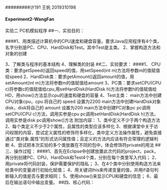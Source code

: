 #########计191 王帆 2019310198
#### Experiment2-WangFan
实验二 PC机模拟程序
##一、实验目的：

####1、用类描述计算机中的CPU速度和硬盘容量。要求Java应用程序有4个类，名字分别是PC、CPU、HardDisk和Test。其中Test是主类。
2、掌握构造方法和对象的创建

3、了解类与程序的基本结构
4、理解类的封装
##二、实验要求：
####1、 CPU类：要求getSpeed()返回speed的值，用setSpeed(int m)方法将参数m的值赋值给speed
2、HardDisk类：要求getAmount()返回amount的值，用setAmount(int m)方法将参数m的值赋值给amount
3、PC类：要求setCPU(CPU c)将参数c的值赋值给cpu,用setHardDisk(HardDisk h)方法将参数h的值赋值给HD，用show()方法显示cpu的速度和硬盘的容量
4、Test主类：
main方法中创建CPU对象cpu，cpu 将自己的 speed 设置为2200
main方法中创建HardDisk对象disk，disk将自己的 amount 设置为200
main方法中创建PC对象pc
pc调用setCPU(CPU c)方法，调用实参是cpu
pc调用setHardDisk(HardDisk h)方法，调用实参是disk
pc调用show()方法
附加内容：
1、类中定义不少于两个构造方法
2、每个类定义不少于2个属性，且属性的类型应该多样化
3、根据课堂中关于访问权限的内容，尝试定义属性的修饰符多样化，类中定义方法操作属性，避免直接通过“类对象.属性”的形式访问属性值；且定义的方法内应该有符合常理的逻辑判断
4、尝试把本次实验的多个类放置在不同的包中，体会修饰符private的用法
##三、操作过程：
####1、首先在Eclipse中创建放置此次代码的project，pack，再分别创建PC、CPU、HardDisk和Test4个类，分别在每个类里写入代码；
2、用private将代码封装，保护需要保护的隐私；
3、在4个类中分别使用构造方法来给类中的变量进行初始化赋值；
4、用关键词this来传递变量的值，并用if语句判断输入的值是否与要求相同；
5、使用show()来显示CPU和硬盘的信息；
6、最后在输出语句中输出变量。
##四、核心代码：


